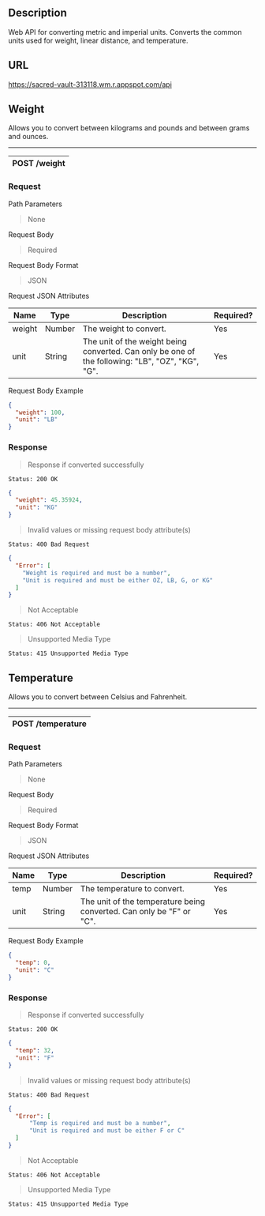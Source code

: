 ## Description

Web API for converting metric and imperial units. Converts the common units used for weight, linear distance, and temperature.

## URL

https://sacred-vault-313118.wm.r.appspot.com/api

## Weight

Allows you to convert between kilograms and pounds and between grams and ounces.

---

| **POST /weight** |
| ---------------- |

### Request

Path Parameters

> None

Request Body

> Required

Request Body Format

> JSON

Request JSON Attributes

| Name   | Type   | Description                                                                                      | Required? |
| ------ | ------ | ------------------------------------------------------------------------------------------------ | --------- |
| weight | Number | The weight to convert.                                                                           | Yes       |
| unit   | String | The unit of the weight being converted. Can only be one of the following: "LB", "OZ", "KG", "G". | Yes       |

Request Body Example

```json
{
  "weight": 100,
  "unit": "LB"
}
```

### Response

> Response if converted successfully

```text
Status: 200 OK
```

```json
{
  "weight": 45.35924,
  "unit": "KG"
}
```

> Invalid values or missing request body attribute(s)

```text
Status: 400 Bad Request
```

```json
{
  "Error": [
    "Weight is required and must be a number",
    "Unit is required and must be either OZ, LB, G, or KG"
  ]
}
```

> Not Acceptable

```text
Status: 406 Not Acceptable
```

> Unsupported Media Type

```text
Status: 415 Unsupported Media Type
```

## Temperature

Allows you to convert between Celsius and Fahrenheit.

---

| **POST /temperature** |
| --------------------- |

### Request

Path Parameters

> None

Request Body

> Required

Request Body Format

> JSON

Request JSON Attributes

|  Name       |  Type  |     Description                                                      | Required? |
| ----------- | ------ | -------------------------------------------------------------------- | --------- |
| temp | Number | The temperature to convert.                                          |    Yes    |
|  unit       | String | The unit of the temperature being converted. Can only be "F" or "C". |    Yes    |

Request Body Example

```json
{
  "temp": 0,
  "unit": "C"
}
```

### Response

> Response if converted successfully

```text
Status: 200 OK
```

```json
{
  "temp": 32,
  "unit": "F"
}
```

> Invalid values or missing request body attribute(s)

```text
Status: 400 Bad Request
```

```json
{
  "Error": [
      "Temp is required and must be a number",
      "Unit is required and must be either F or C"
  ]
}
```

> Not Acceptable

```text
Status: 406 Not Acceptable
```

> Unsupported Media Type

```text
Status: 415 Unsupported Media Type
```
